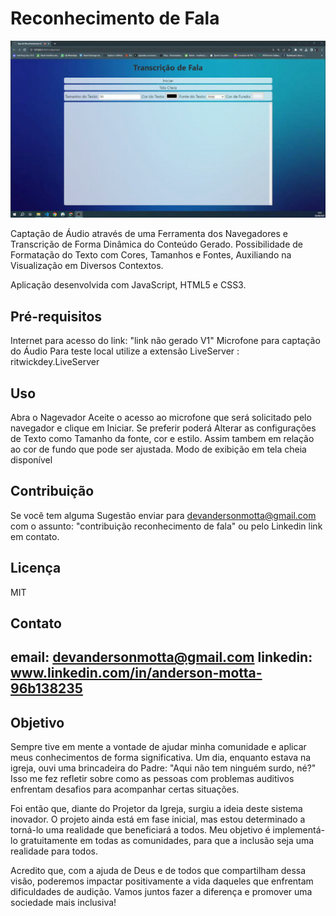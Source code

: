 # Reconhecimento de Fala

![GIF do Vídeo](inclusao.gif)

Captação de Áudio através de uma Ferramenta dos Navegadores e Transcrição de Forma Dinâmica do Conteúdo Gerado. Possibilidade de Formatação do Texto com Cores, Tamanhos e Fontes, Auxiliando na Visualização em Diversos Contextos.

Aplicação desenvolvida com JavaScript, HTML5 e CSS3.

## Pré-requisitos

Internet para acesso do link: "link não gerado V1"
Microfone para captação do Áudio
Para teste local utilize a extensão LiveServer : ritwickdey.LiveServer


## Uso

Abra o Nagevador Aceite o acesso ao microfone que será solicitado pelo navegador e clique em Iniciar. 
Se preferir poderá Alterar as configurações de Texto como Tamanho da fonte, cor e estilo. Assim tambem em 
relação ao cor de fundo que pode ser ajustada.
Modo de exibição em tela cheia disponível

## Contribuição

Se você tem alguma Sugestão enviar para devandersonmotta@gmail.com com o assunto: "contribuição reconhecimento de fala" ou pelo Linkedin link em contato.

## Licença

MIT

## Contato

email: devandersonmotta@gmail.com
linkedin: www.linkedin.com/in/anderson-motta-96b138235
---

## Objetivo

Sempre tive em mente a vontade de ajudar minha comunidade e aplicar meus conhecimentos de forma significativa. Um dia, enquanto estava na igreja, ouvi uma brincadeira do Padre: "Aqui não tem ninguém surdo, né?" Isso me fez refletir sobre como as pessoas com problemas auditivos enfrentam desafios para acompanhar certas situações.

Foi então que, diante do Projetor da Igreja, surgiu a ideia deste sistema inovador. O projeto ainda está em fase inicial, mas estou determinado a torná-lo uma realidade que beneficiará a todos. Meu objetivo é implementá-lo gratuitamente em todas as comunidades, para que a inclusão seja uma realidade para todos.

Acredito que, com a ajuda de Deus e de todos que compartilham dessa visão, poderemos impactar positivamente a vida daqueles que enfrentam dificuldades de audição. Vamos juntos fazer a diferença e promover uma sociedade mais inclusiva!

